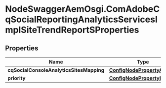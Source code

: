 # NodeSwaggerAemOsgi.ComAdobeCqSocialReportingAnalyticsServicesImplSiteTrendReportSProperties

## Properties
Name | Type | Description | Notes
------------ | ------------- | ------------- | -------------
**cqSocialConsoleAnalyticsSitesMapping** | [**ConfigNodePropertyArray**](ConfigNodePropertyArray.md) |  | [optional] 
**priority** | [**ConfigNodePropertyInteger**](ConfigNodePropertyInteger.md) |  | [optional] 


